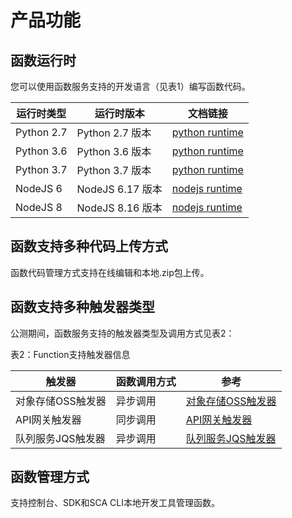 # 产品功能


## 函数运行时

您可以使用函数服务支持的开发语言（见表1）编写函数代码。

| 运行时类型 | 运行时版本 | 文档链接 |
| ---------- | -------- | -------- |
| Python 2.7  | Python 2.7 版本 | [python runtime](../Operation-Guide/buildfunction/runtime/python.md) |  
| Python 3.6   | Python 3.6 版本 | [python runtime](../Operation-Guide/buildfunction/runtime/python.md) | 
| Python 3.7   | Python 3.7 版本 | [python runtime](../Operation-Guide/buildfunction/runtime/python.md) | 
| NodeJS 6    | NodeJS 6.17 版本 | [nodejs runtime](../Operation-Guide/buildfunction/runtime/nodejs.md) | 
| NodeJS 8    | NodeJS 8.16 版本 | [nodejs runtime](../Operation-Guide/buildfunction/runtime/nodejs.md) | 


## 函数支持多种代码上传方式

函数代码管理方式支持在线编辑和本地.zip包上传。

## 函数支持多种触发器类型

公测期间，函数服务支持的触发器类型及调用方式见表2：

表2：Function支持触发器信息

| 触发器     | 函数调用方式 | 参考       |
| ---------- | ------------ | ---------- |
| 对象存储OSS触发器  | 异步调用     | [对象存储OSS触发器](../Operation-Guide/invokefunction/triggermanagement/eventsourceservice/oss-tirgger.md)|
| API网关触发器 | 同步调用     | [API网关触发器](../Operation-Guide/invokefunction/triggermanagement/eventsourceservice/apig-tigger.md)|
| 队列服务JQS触发器 | 异步调用     | [队列服务JQS触发器](../Operation-Guide/invokefunction/triggermanagement/eventsourceservice/JQS-trigger.md)|

## 函数管理方式

支持控制台、SDK和SCA CLI本地开发工具管理函数。
